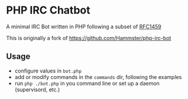 # PHP IRC Chatbot

A minimal IRC Bot written in PHP following a subset of [RFC1459](https://tools.ietf.org/html/rfc1459)

This is originally a fork of https://github.com/Hammster/php-irc-bot

## Usage

- configure values in `bot.php`
- add or modify commands in the `commands` dir, following the examples
- run `php ./bot.php` in you command line or set up a daemon (supervisord, etc.)
